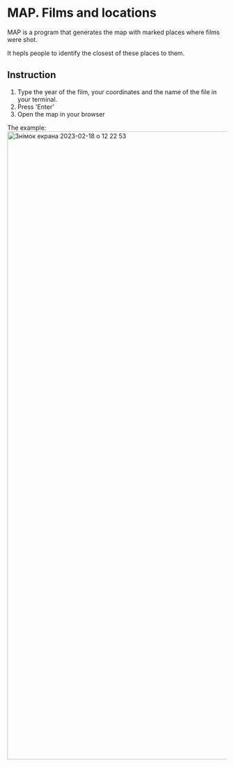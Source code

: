 # MAP. Films and locations
MAP is a program that generates the map with marked places where films were shot.
<p>It hepls people to identify the closest of these places to them.</p>
<h2> Instruction </h2>
<ol>
  <li>Type the year of the film, your coordinates and the name of the file in your terminal.</li>
  <li>Press 'Enter'</li>
  <li>Open the map in your browser</li>
</ol>
The example:
<img width="1440" alt="Знімок екрана 2023-02-18 о 12 22 53" src="https://user-images.githubusercontent.com/116515521/219866975-d14d65ba-19eb-4db9-bd5b-238913320ffa.png">
